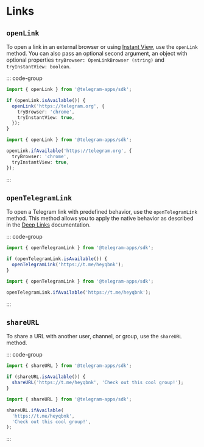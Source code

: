 # Links

## `openLink`

To open a link in an external browser or using [Instant View](https://instantview.telegram.org/),
use the `openLink` method. You can also pass an optional second argument, an object with optional
properties `tryBrowser: OpenLinkBrowser (string)` and `tryInstantView: boolean`.

::: code-group

```ts [Using isAvailable]
import { openLink } from '@telegram-apps/sdk';

if (openLink.isAvailable()) {
  openLink('https://telegram.org', {
    tryBrowser: 'chrome',
    tryInstantView: true,
  });
}
```

```ts [Using ifAvailable]
import { openLink } from '@telegram-apps/sdk';

openLink.ifAvailable('https://telegram.org', {
  tryBrowser: 'chrome',
  tryInstantView: true,
});
```

:::

## `openTelegramLink`

To open a Telegram link with predefined behavior, use the `openTelegramLink` method. This method
allows you to apply the native behavior as described in
the [Deep Links](https://core.telegram.org/api/links) documentation.

::: code-group

```ts [Using isAvailable]
import { openTelegramLink } from '@telegram-apps/sdk';

if (openTelegramLink.isAvailable()) {
  openTelegramLink('https://t.me/heyqbnk');
}
```

```ts [Using ifAvailable]
import { openTelegramLink } from '@telegram-apps/sdk';

openTelegramLink.ifAvailable('https://t.me/heyqbnk');
```

:::

## `shareURL`

To share a URL with another user, channel, or group, use the `shareURL` method.

::: code-group

```ts [Using isAvailable]
import { shareURL } from '@telegram-apps/sdk';

if (shareURL.isAvailable()) {
  shareURL('https://t.me/heyqbnk', 'Check out this cool group!');
}
```

```ts [Using ifAvailable]
import { shareURL } from '@telegram-apps/sdk';

shareURL.ifAvailable(
  'https://t.me/heyqbnk', 
  'Check out this cool group!',
);
```

:::
